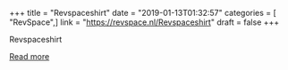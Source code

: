 +++
title = "Revspaceshirt"
date = "2019-01-13T01:32:57"
categories = [ "RevSpace",]
link = "https://revspace.nl/Revspaceshirt"
draft = false
+++

<div class="mw-content-ltr mw-parser-output" dir="ltr" lang="en-GB"><p><a class="mw-selflink selflink">Revspaceshirt</a>
</p></div>

[Read more](https://revspace.nl/Revspaceshirt)